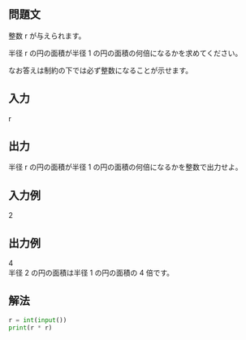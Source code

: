 ## 問題文
整数 
r が与えられます。  

半径 
r の円の面積が半径 
1 の円の面積の何倍になるかを求めてください。  

なお答えは制約の下では必ず整数になることが示せます。  
## 入力
r
## 出力
半径 
r の円の面積が半径 
1 の円の面積の何倍になるかを整数で出力せよ。
## 入力例
2
## 出力例
4  
半径 
2 の円の面積は半径 
1 の円の面積の 
4 倍です。
## 解法

```python
r = int(input())
print(r * r)
